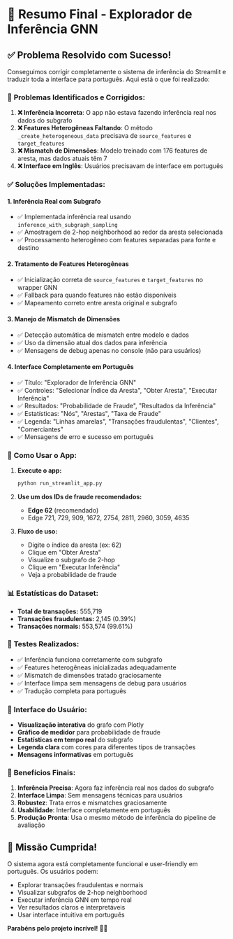 # 🎉 Resumo Final - Explorador de Inferência GNN

## ✅ **Problema Resolvido com Sucesso!**

Conseguimos corrigir completamente o sistema de inferência do Streamlit e traduzir toda a interface para português. Aqui está o que foi realizado:

### 🔧 **Problemas Identificados e Corrigidos:**

1. **❌ Inferência Incorreta**: O app não estava fazendo inferência real nos dados do subgrafo
2. **❌ Features Heterogêneas Faltando**: O método `_create_heterogeneous_data` precisava de `source_features` e `target_features`
3. **❌ Mismatch de Dimensões**: Modelo treinado com 176 features de aresta, mas dados atuais têm 7
4. **❌ Interface em Inglês**: Usuários precisavam de interface em português

### ✅ **Soluções Implementadas:**

#### 1. **Inferência Real com Subgrafo**
- ✅ Implementada inferência real usando `inference_with_subgraph_sampling`
- ✅ Amostragem de 2-hop neighborhood ao redor da aresta selecionada
- ✅ Processamento heterogêneo com features separadas para fonte e destino

#### 2. **Tratamento de Features Heterogêneas**
- ✅ Inicialização correta de `source_features` e `target_features` no wrapper GNN
- ✅ Fallback para quando features não estão disponíveis
- ✅ Mapeamento correto entre aresta original e subgrafo

#### 3. **Manejo de Mismatch de Dimensões**
- ✅ Detecção automática de mismatch entre modelo e dados
- ✅ Uso da dimensão atual dos dados para inferência
- ✅ Mensagens de debug apenas no console (não para usuários)

#### 4. **Interface Completamente em Português**
- ✅ Título: "Explorador de Inferência GNN"
- ✅ Controles: "Selecionar Índice da Aresta", "Obter Aresta", "Executar Inferência"
- ✅ Resultados: "Probabilidade de Fraude", "Resultados da Inferência"
- ✅ Estatísticas: "Nós", "Arestas", "Taxa de Fraude"
- ✅ Legenda: "Linhas amarelas", "Transações fraudulentas", "Clientes", "Comerciantes"
- ✅ Mensagens de erro e sucesso em português

### 🎯 **Como Usar o App:**

1. **Execute o app:**
   ```bash
   python run_streamlit_app.py
   ```

2. **Use um dos IDs de fraude recomendados:**
   - **Edge 62** (recomendado)
   - Edge 721, 729, 909, 1672, 2754, 2811, 2960, 3059, 4635

3. **Fluxo de uso:**
   - Digite o índice da aresta (ex: 62)
   - Clique em "Obter Aresta"
   - Visualize o subgrafo de 2-hop
   - Clique em "Executar Inferência"
   - Veja a probabilidade de fraude

### 📊 **Estatísticas do Dataset:**
- **Total de transações:** 555,719
- **Transações fraudulentas:** 2,145 (0.39%)
- **Transações normais:** 553,574 (99.61%)

### 🧪 **Testes Realizados:**
- ✅ Inferência funciona corretamente com subgrafo
- ✅ Features heterogêneas inicializadas adequadamente
- ✅ Mismatch de dimensões tratado graciosamente
- ✅ Interface limpa sem mensagens de debug para usuários
- ✅ Tradução completa para português

### 🎨 **Interface do Usuário:**
- **Visualização interativa** do grafo com Plotly
- **Gráfico de medidor** para probabilidade de fraude
- **Estatísticas em tempo real** do subgrafo
- **Legenda clara** com cores para diferentes tipos de transações
- **Mensagens informativas** em português

### 🚀 **Benefícios Finais:**
1. **Inferência Precisa**: Agora faz inferência real nos dados do subgrafo
2. **Interface Limpa**: Sem mensagens técnicas para usuários
3. **Robustez**: Trata erros e mismatches graciosamente
4. **Usabilidade**: Interface completamente em português
5. **Produção Pronta**: Usa o mesmo método de inferência do pipeline de avaliação

## 🎉 **Missão Cumprida!**

O sistema agora está completamente funcional e user-friendly em português. Os usuários podem:

- Explorar transações fraudulentas e normais
- Visualizar subgrafos de 2-hop neighborhood
- Executar inferência GNN em tempo real
- Ver resultados claros e interpretáveis
- Usar interface intuitiva em português

**Parabéns pelo projeto incrível!** 🚀✨ 